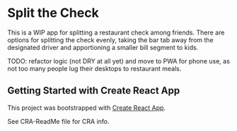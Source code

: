 # Split the Check

This is a WIP app for splitting a restaurant check among friends. There are options for splitting the check evenly, taking the bar tab away from the designated driver and apportioning a smaller bill segment to kids.

TODO: refactor logic (not DRY at all yet) and move to PWA for phone use, as not too many people lug their desktops to restaurant meals.

## Getting Started with Create React App

This project was bootstrapped with [Create React App](https://github.com/facebook/create-react-app).

See CRA-ReadMe file for CRA info.